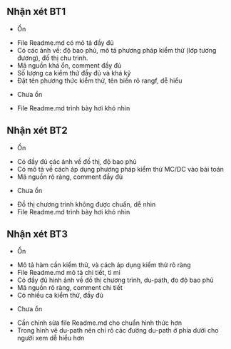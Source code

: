 ## Nhận xét BT1
- Ổn
+ File Readme.md có mô tả đầy đủ
+ Có các ảnh về: độ bao phủ, mô tả phương pháp kiểm thử (lớp tương đương), đồ thị chu trình.
+ Mã nguồn khá ổn, comment đầy đủ
+ Số lượng ca kiểm thử đầy đủ và khá kỹ
+ Đặt tên phương thức kiểm thử, tên biến rõ rangf, dễ hiểu
- Chưa ổn
+ File Readme.md trình bày hơi khó nhìn

## Nhận xét BT2
- Ổn
+ Có đầy đủ các ảnh về đồ thị, độ bao phủ
+ Có mô tả về cách áp dụng phương pháp kiểm thử MC/DC vào bài toán
+ Mã nguồn rõ ràng, comment đầy đủ
- Chưa ổn
+ Đồ thị chương trình không được chuẩn, dễ nhìn
+ File Readme.md trình bày hơi khó nhìn

## Nhận xét BT3
- Ổn
+ Mô tả hàm cần kiểm thử, và cách áp dụng kiểm thử rõ ràng
+ File Readme.md mô tả chi tiết, tỉ mỉ
+ Có đầy đủ hình ảnh về đồ thị chương trình, du-path, đo độ bao phủ
+ Mã nguồn rõ ràng, comment chi tiết
+ Có nhiều ca kiểm thử, đầy đủ
- Chưa ổn
+ Cần chỉnh sửa file Readme.md cho chuẩn hình thức hơn
+ Trong hình vẽ du-path nên chỉ rõ các đường du-path ở phía dưới cho người xem dễ hiểu hơn 
